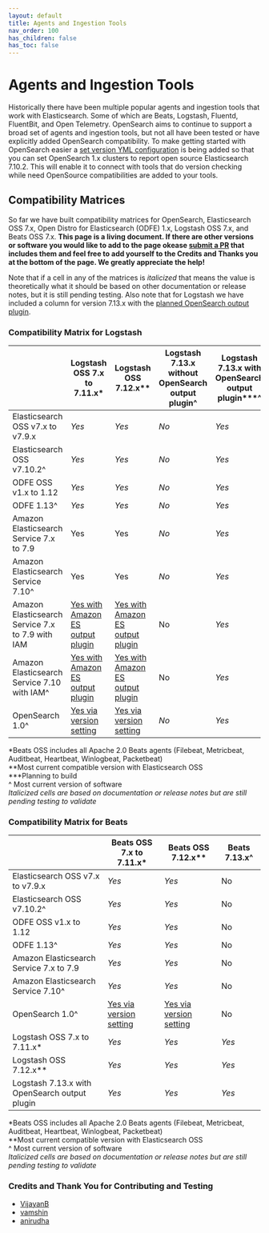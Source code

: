 ```yaml
---
layout: default
title: Agents and Ingestion Tools
nav_order: 100
has_children: false
has_toc: false
---
```


# Agents and Ingestion Tools

Historically there have been multiple popular agents and ingestion tools that work with Elasticsearch. Some of which are Beats, Logstash, Fluentd, FluentBit, and Open Telemetry. OpenSearch aims to continue to support a broad set of agents and ingestion tools, but not all have been tested or have explicitly added OpenSearch compatibility. To make getting started with OpenSearch easier a [set version YML configuration](https://github.com/opensearch-project/OpenSearch/issues/693) is being added so that you can set OpenSearch 1.x clusters to report open source Elasticsearch 7.10.2. This will enable it to connect with tools that do version checking while need OpenSource compatibilities are added to your tools.


## Compatibility Matrices

So far we have built compatibility matrices for OpenSearch, Elasticsearch OSS 7.x, Open Distro for Elasticsearch (ODFE) 1.x, Logstash OSS 7.x, and Beats OSS 7.x. **This page is a living document. If there are other versions or software you would like to add to the page okease [submit a PR](https://github.com/opensearch-project/documentation-website/edit/main/docs/agents-and-ingestion-tools/index.md) that includes them and feel free to add yourself to the Credits and Thanks you at the bottom of the page. We greatly appreciate the help!** 

Note that if a cell in any of the matrices is *italicized* that means the value is theoretically what it should be based on other documentation or release notes, but it is still pending testing. Also note that for Logstash we have included a column for version 7.13.x with the [planned OpenSearch output plugin](https://github.com/opensearch-project/OpenSearch/issues/820).

### Compatibility Matrix for Logstash

|	|Logstash OSS 7.x to 7.11.x*	|Logstash OSS 7.12.x**	|Logstash 7.13.x without OpenSearch output plugin^	|Logstash 7.13.x with OpenSearch output plugin***^	|
|---	|---	|---	|---	|---	|
|Elasticsearch OSS v7.x to v7.9.x	|*Yes*	|*Yes*	|*No*	|*Yes*	|
|Elasticsearch OSS v7.10.2^	|*Yes*	|*Yes*	|*No*	|*Yes*	|
|ODFE OSS v1.x to 1.12	|*Yes*	|*Yes*	|*No*	|*Yes*	|
|ODFE 1.13^	|*Yes*	|*Yes*	|*No*	|*Yes*	|
|Amazon Elasticsearch Service 7.x to 7.9	|Yes	|Yes	|*No*	|*Yes*	|
|Amazon Elasticsearch Service 7.10^	|Yes	|Yes	|*No*	|*Yes*	|
|Amazon Elasticsearch Service 7.x to 7.9 with IAM	|[Yes with Amazon ES output plugin](https://docs.aws.amazon.com/elasticsearch-service/latest/developerguide/es-managedomains-logstash.html)	|[Yes with Amazon ES output plugin](https://docs.aws.amazon.com/elasticsearch-service/latest/developerguide/es-managedomains-logstash.html)	|No	|*Yes*	|
|Amazon Elasticsearch Service 7.10 with IAM^	|[Yes with Amazon ES output plugin](https://docs.aws.amazon.com/elasticsearch-service/latest/developerguide/es-managedomains-logstash.html)	|[Yes with Amazon ES output plugin](https://docs.aws.amazon.com/elasticsearch-service/latest/developerguide/es-managedomains-logstash.html)	|No	|*Yes*	|
|OpenSearch 1.0^	|[Yes via version setting](https://github.com/opensearch-project/OpenSearch/issues/693)	|[Yes via version setting](https://github.com/opensearch-project/OpenSearch/issues/693)	|*No*	|*Yes*	|

\*Beats OSS includes all Apache 2.0 Beats agents (Filebeat, Metricbeat, Auditbeat, Heartbeat, Winlogbeat, Packetbeat)\
\*\*Most current compatible version with Elasticsearch OSS\
\*\*\*Planning to build\
^ Most current version of software\
*Italicized cells are based on documentation or release notes but are still pending testing to validate*

### Compatibility Matrix for Beats

|	|Beats OSS 7.x to 7.11.x*	|Beats OSS 7.12.x**	|Beats 7.13.x^	|
|---	|---	|---	|---	|
|Elasticsearch OSS v7.x to v7.9.x	|*Yes*	|*Yes*	|No	|
|Elasticsearch OSS v7.10.2^	|*Yes*	|*Yes*	|No	|
|ODFE OSS v1.x to 1.12	|*Yes*	|*Yes*	|No	|
|ODFE 1.13^	|*Yes*	|*Yes*	|No	|
|Amazon Elasticsearch Service 7.x to 7.9	|*Yes*	|*Yes*	|No	|
|Amazon Elasticsearch Service 7.10^	|*Yes*	|*Yes*	|No	|
|OpenSearch 1.0^	|[Yes via version setting](https://github.com/opensearch-project/OpenSearch/issues/693)	|[Yes via version setting](https://github.com/opensearch-project/OpenSearch/issues/693)	|No	|
|Logstash OSS 7.x to 7.11.x*	|*Yes*	|*Yes*	|*Yes*	|
|Logstash OSS 7.12.x**	|*Yes*	|*Yes*	|*Yes*	|
|Logstash 7.13.x with OpenSearch output plugin	|*Yes*	|*Yes*	|*Yes*	|

\*Beats OSS includes all Apache 2.0 Beats agents (Filebeat, Metricbeat, Auditbeat, Heartbeat, Winlogbeat, Packetbeat)\
\*\*Most current compatible version with Elasticsearch OSS\
^ Most current version of software\
*Italicized cells are based on documentation or release notes but are still pending testing to validate*

### Credits and Thank You for Contributing and Testing

* [VijayanB](https://github.com/VijayanB)
* [vamshin](https://github.com/vamshin)
* [anirudha](https://github.com/anirudha)

